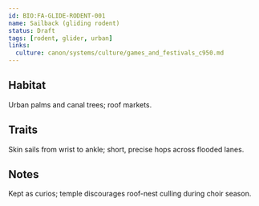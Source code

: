 ```yaml
---
id: BIO:FA-GLIDE-RODENT-001
name: Sailback (gliding rodent)
status: Draft
tags: [rodent, glider, urban]
links:
  culture: canon/systems/culture/games_and_festivals_c950.md
---
```


## Habitat
Urban palms and canal trees; roof markets.

## Traits
Skin sails from wrist to ankle; short, precise hops across flooded lanes.

## Notes
Kept as curios; temple discourages roof-nest culling during choir season.
